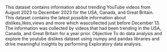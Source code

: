 This dataset contains information about trending YouTube videos from August 2023 to December 2023 for the USA, Canada, and Great Britain.
This dataset contains the latest possible information about dislikes,likes,views and more which wascollected just before December 13. The information was collected by videos that had been trending in
the USA, Canada, and Great Britain for a year prior.
Objective
To do data analysis and explore the youtube dislikes dataset using numpy and pandas libraries and drive
meaningful insights by performing Exploratory data analysis.



